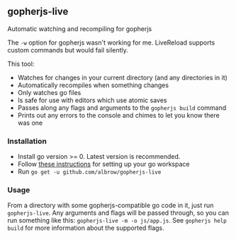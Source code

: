 gopherjs-live
-------------
Automatic watching and recompiling for gopherjs

The `-w` option for gopherjs wasn't working for me.
LiveReload supports custom commands but would fail silently.

This tool:

- Watches for changes in your current directory (and any directories in it)
- Automatically recompiles when something changes
- Only watches go files
- Is safe for use with editors which use atomic saves
- Passes along any flags and arguments to the `gopherjs build` command
- Prints out any errors to the console and chimes to let you know there was one


### Installation

- Install go version >= 0. Latest version is recommended.
- Follow [these instructions](https://golang.org/doc/code.html) for setting up your go workspace
- Run `go get -u github.com/albrow/gopherjs-live`

### Usage

From a directory with some gopherjs-compatible go code in it, just run `gopherjs-live`.
Any arguments and flags will be passed through, so you can run something like this:
`gopherjs-live -m -o js/app.js`. See `gopherjs help build` for more information about the
supported flags.
